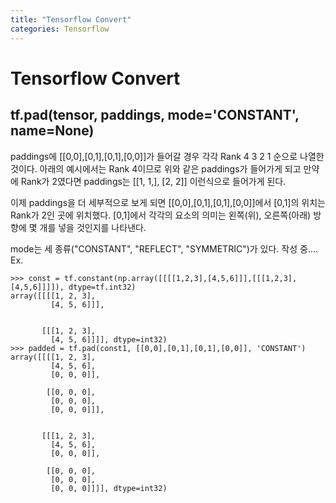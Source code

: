```yaml
---
title: "Tensorflow Convert"
categories: Tensorflow
---
```

# Tensorflow Convert

## tf.pad(tensor, paddings, mode='CONSTANT', name=None)
  paddings에 [[0,0],[0,1],[0,1],[0,0]]가 들어갈 경우 각각 Rank 4 3 2 1 순으로 나열한 것이다.
아래의 예시에서는 Rank 4이므로 위와 같은 paddings가 들어가게 되고 만약에 Rank가 2였다면
paddings는 [[1, 1,], [2, 2]] 이런식으로 들어가게 된다.

  이제 paddings을 더 세부적으로 보게 되면 [[0,0],[0,1],[0,1],[0,0]]에서 [0,1]의 위치는 Rank가 2인 곳에 위치했다.
[0,1]에서 각각의 요소의 의미는 왼쪽(위), 오른쪽(아래) 방향에 몇 개를 넣을 것인지를 나타낸다.

  mode는 세 종류("CONSTANT", "REFLECT", "SYMMETRIC")가 있다.  작성 중....
Ex.
```
>>> const = tf.constant(np.array([[[[1,2,3],[4,5,6]]],[[[1,2,3],[4,5,6]]]]), dtype=tf.int32)
array([[[[1, 2, 3],
         [4, 5, 6]]],


       [[[1, 2, 3],
         [4, 5, 6]]]], dtype=int32)
>>> padded = tf.pad(const1, [[0,0],[0,1],[0,1],[0,0]], 'CONSTANT')
array([[[[1, 2, 3],
         [4, 5, 6],
         [0, 0, 0]],

        [[0, 0, 0],
         [0, 0, 0],
         [0, 0, 0]]],


       [[[1, 2, 3],
         [4, 5, 6],
         [0, 0, 0]],

        [[0, 0, 0],
         [0, 0, 0],
         [0, 0, 0]]]], dtype=int32)
```
